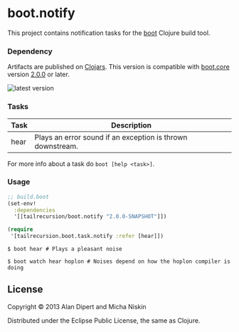 # boot.notify

This project contains notification tasks for the [boot][2] Clojure build tool.

### Dependency

Artifacts are published on [Clojars][1]. This version is compatible with
[boot.core][4] version [2.0.0][3] or later.

![latest version][5]

### Tasks

| Task          | Description                                                 |
|---------------|-------------------------------------------------------------|
| hear          | Plays an error sound if an exception is thrown downstream.  |

For more info about a task do `boot [help <task>]`.

### Usage

```clojure
;; build.boot
(set-env!
  :dependencies
  '[[tailrecursion/boot.notify "2.0.0-SNAPSHOT"]])

(require
 '[tailrecursion.boot.task.notify :refer [hear]])
```

```
$ boot hear # Plays a pleasant noise
```

```
$ boot watch hear hoplon # Noises depend on how the hoplon compiler is doing
```

## License

Copyright © 2013 Alan Dipert and Micha Niskin

Distributed under the Eclipse Public License, the same as Clojure.

[1]: https://clojars.org/tailrecursion/boot.notify
[2]: https://github.com/tailrecursion/boot
[3]: https://github.com/tailrecursion/boot.core/tree/2.0.0
[4]: https://github.com/tailrecursion/boot.core
[5]: https://clojars.org/tailrecursion/boot.notify/latest-version.svg?bustcache=1
